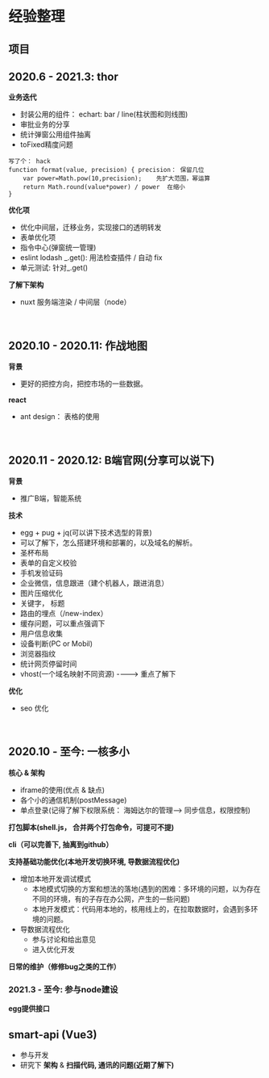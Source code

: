 # 经验整理

## 项目
## 2020.6 - 2021.3:  thor
**业务迭代**
* 封装公用的组件： echart: bar / line(柱状图和则线图)
* 审批业务的分享
* 统计弹窗公用组件抽离
* toFixed精度问题
```
写了个： hack
function format(value, precision) { precision： 保留几位
    var power=Math.pow(10,precision);    先扩大范围，幂运算 
    return Math.round(value*power) / power  在缩小
}
```

**优化项**
* 优化中间层，迁移业务，实现接口的透明转发
* 表单优化项
* 指令中心(弹窗统一管理)
* eslint lodash _.get(): 用法检查插件 / 自动 fix
* 单元测试: 针对_.get()

**了解下架构**
* nuxt 服务端渲染 / 中间层（node）
<br>

## 2020.10 - 2020.11: 作战地图
**背景**
* 更好的把控方向，把控市场的一些数据。

**react**
* ant design： 表格的使用
<br>

## 2020.11 - 2020.12: B端官网(分享可以说下)
**背景**
* 推广B端，智能系统

**技术**
* egg + pug + jq(可以讲下技术选型的背景)
* 可以了解下，怎么搭建环境和部署的，以及域名的解析。
* 圣杯布局
* 表单的自定义校验
* 手机发验证码
* 企业微信，信息跟进（建个机器人，跟进消息）
* 图片压缩优化
* 关键字， 标题
* 路由的埋点（/new-index）
* 缓存问题，可以重点强调下
* 用户信息收集
* 设备判断(PC or Mobil)
* 浏览器指纹
* 统计网页停留时间
* vhost(一个域名映射不同资源) ---->  重点了解下

**优化**
* seo 优化
<br>

## 2020.10 - 至今: 一核多小
**核心 & 架构**
* iframe的使用(优点 & 缺点)
* 各个小的通信机制(postMessage)
* 单点登录(记得了解下权限系统： 海姆达尔的管理--> 同步信息，权限控制)

**打包脚本(shell.js， 合并两个打包命令，可提可不提)**

**cli（可以完善下, 抽离到github）**

**支持基础功能优化(本地开发切换环境, 导数据流程优化)**

* 增加本地开发调试模式
    * 本地模式切换的方案和想法的落地(遇到的困难：多环境的问题，以为存在不同的环境，有的子存在办公网，产生的一些问题)
    * 本地开发模式：代码用本地的，核用线上的，在拉取数据时，会遇到多环境的问题。
* 导数据流程优化
    * 参与讨论和给出意见
    * 进入优化开发

**日常的维护（修修bug之类的工作）**

### 2021.3 - 至今: 参与node建设

**egg提供接口**


## smart-api (Vue3)
* 参与开发
* 研究下 **架构** & **扫描代码, 通讯的问题(近期了解下)**